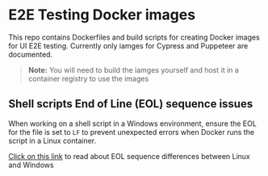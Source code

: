 # E2E Testing Docker images

This repo contains Dockerfiles and build scripts for creating Docker images for UI E2E testing. Currently only iamges for Cypress and Puppeteer are documented.

> **Note:** You will need to build the iamges yourself and host it in a container registry to use the images

## Shell scripts End of Line (EOL) sequence issues

When working on a shell script in a Windows environment, ensure the EOL for the file is set to `LF` to prevent unexpected errors when Docker runs the script in a Linux container.

[Click on this link](https://medium.com/@csmunuku/windows-and-linux-eol-sequence-configure-vs-code-and-git-37be98ef71df#:~:text=VS%20Code%20%3D%3E%20Settings%20%3D%3E,new%20files%20that%20you%20create.) to read about EOL sequence differences between Linux and Windows